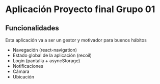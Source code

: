 # Aplicación Proyecto final Grupo 01

## Funcionalidades
Esta aplicación va a ser un gestor y motivador para buenos hábitos
- Navegación (react-navigation)
- Estado global de la aplicación (recoil)
- Login (pantalla + asyncStorage)
- Notificaciones
- Cámara
- Ubicación